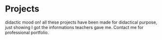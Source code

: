 # Projects
didactic mood on!
all these projects have been made for didactical purpose, just showing I got the informations teachers gave me.
Contact me for professional portfolio.
